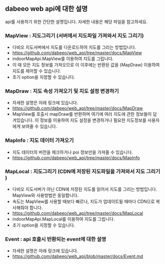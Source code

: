 ## dabeeo web api에 대한 설명
api를 사용하기 위한 간단한 설명입니다. 자세한 내용은 해당 파일을 참고하세요. 

### MapView : 지도그리기 (서버에서 지도파일 가져와서 지도 그리기)
- 다비오 지도서버에서 지도를 다운로드하여 지도를 그리는 방법입니다. 
- https://github.com/dabeeo/web_api/tree/master/docs/MapView
- indoorMapApi.MapView를 이용하여 지도를 그립니다. 
- 이 때 모든 지도 정보를 가져오므로 이 이후에는 반환된 값을 (MapDraw) 이용하여 지도를 제어할 수 있습니다. 
- 초기 option을 지정할 수 있습니다. 

### MapDraw : 지도 속성 가져오기 및 지도 설정 변경하기
- 자세한 설명은 아래 링크에 있습니다. 
- https://github.com/dabeeo/web_api/tree/master/docs/MapDraw
- MapView를 호출시 mapDraw를 반환하며 여기에 여러 지도에 관한 정보들이 담겨있습니다. 이 정보를 이용하여 지도 설정을 변경하거나 필요한 지도정보를 사용자에게 보여줄 수 있습니다.    

### MapInfo : 지도 데이터 가져오기 
- 지도 데이터의 버전을 체크하거나 poi 정보만을 가져올 수 있습니다. 
- https://github.com/dabeeo/web_api/tree/master/docs/MapInfo


### MapLocal : 지도그리기 (CDN에 저장된 지도파일을 가져와서 지도 그리기 )
- 다비오 지도서버가 아닌 CDN에 저장된 지도를 읽어서 지도를 그리는 방법입니다. MapView와 사용방법은 동일합니다.
- 속도는 MapView를 사용할 때보다 빠르나, 지도가 업데이트될 때마다 CDN으로 복사해줘야 합니다. 
- https://github.com/dabeeo/web_api/tree/master/docs/MapLocal
- indoorMapApi.MapLocal를 이용하여 지도를 그립니다. 
- 초기 option을 지정할 수 있습니다. 


### Event : api 호출시 반환되는 event에 대한 설명
- 자세한 설명은 아래 링크에 있습니다. 
- https://github.com/dabeeo/web_api/blob/master/docs/Event.md
